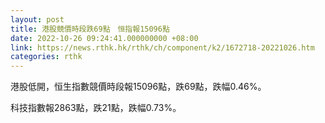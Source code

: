 ```yaml
---
layout: post
title: 港股競價時段跌69點　恒指報15096點
date: 2022-10-26 09:24:41.000000000 +08:00
link: https://news.rthk.hk/rthk/ch/component/k2/1672718-20221026.htm
categories: rthk
---
```


港股低開，恒生指數競價時段報15096點，跌69點，跌幅0.46%。

科技指數報2863點，跌21點，跌幅0.73%。
